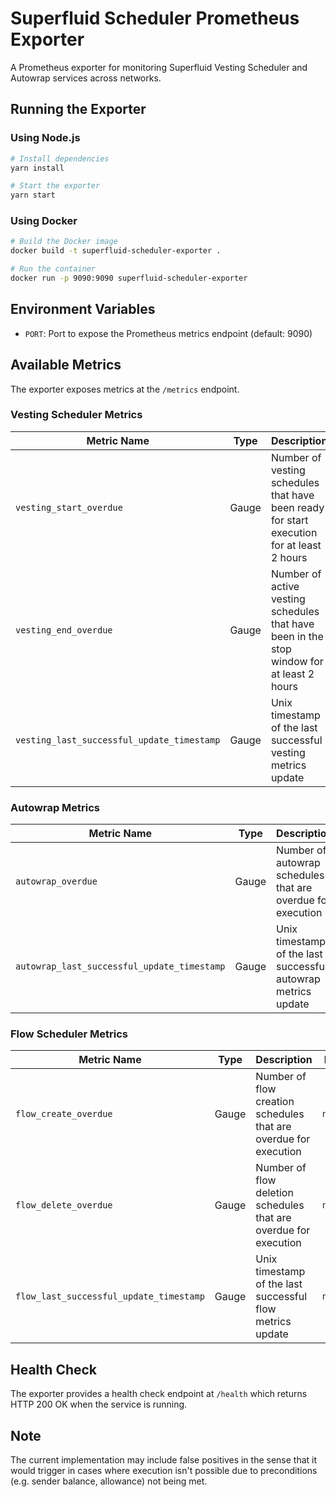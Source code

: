 # Superfluid Scheduler Prometheus Exporter

A Prometheus exporter for monitoring Superfluid Vesting Scheduler and Autowrap services across networks.

## Running the Exporter

### Using Node.js

```bash
# Install dependencies
yarn install

# Start the exporter
yarn start
```

### Using Docker

```bash
# Build the Docker image
docker build -t superfluid-scheduler-exporter .

# Run the container
docker run -p 9090:9090 superfluid-scheduler-exporter
```

## Environment Variables

- `PORT`: Port to expose the Prometheus metrics endpoint (default: 9090)

## Available Metrics

The exporter exposes metrics at the `/metrics` endpoint.

### Vesting Scheduler Metrics

| Metric Name | Type | Description | Labels |
|------------|------|-------------|--------|
| `vesting_start_overdue` | Gauge | Number of vesting schedules that have been ready for start execution for at least 2 hours | `network` |
| `vesting_end_overdue` | Gauge | Number of active vesting schedules that have been in the stop window for at least 2 hours | `network` |
| `vesting_last_successful_update_timestamp` | Gauge | Unix timestamp of the last successful vesting metrics update | `network` |

### Autowrap Metrics

| Metric Name | Type | Description | Labels |
|------------|------|-------------|--------|
| `autowrap_overdue` | Gauge | Number of autowrap schedules that are overdue for execution | `network` |
| `autowrap_last_successful_update_timestamp` | Gauge | Unix timestamp of the last successful autowrap metrics update | `network` |

### Flow Scheduler Metrics

| Metric Name | Type | Description | Labels |
|------------|------|-------------|--------|
| `flow_create_overdue` | Gauge | Number of flow creation schedules that are overdue for execution | `network` |
| `flow_delete_overdue` | Gauge | Number of flow deletion schedules that are overdue for execution | `network` |
| `flow_last_successful_update_timestamp` | Gauge | Unix timestamp of the last successful flow metrics update | `network` |

## Health Check

The exporter provides a health check endpoint at `/health` which returns HTTP 200 OK when the service is running. 

## Note

The current implementation may include false positives in the sense that it would trigger in cases where execution isn't possible due to preconditions (e.g. sender balance, allowance) not being met.
